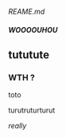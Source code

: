 <i>REAME.md</i> <h5>
WOOOOUHOU
</h5>

<h2> tututute</h2>


<h3>
  WTH ?
</h3>


<WTH>toto</WTH>


<h8>turutruturturut</h8>

<i>really </i>